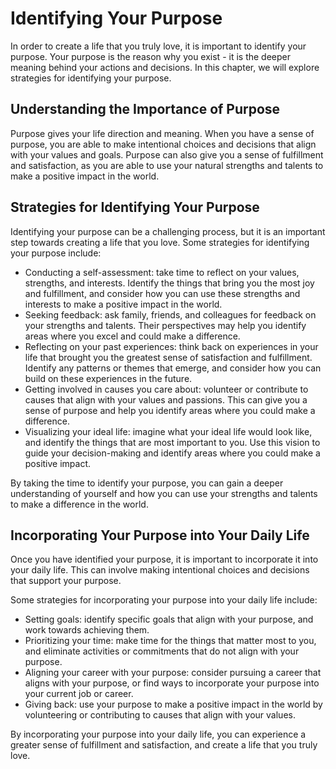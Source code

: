 Identifying Your Purpose
==========================================================================

In order to create a life that you truly love, it is important to identify your purpose. Your purpose is the reason why you exist - it is the deeper meaning behind your actions and decisions. In this chapter, we will explore strategies for identifying your purpose.

Understanding the Importance of Purpose
---------------------------------------

Purpose gives your life direction and meaning. When you have a sense of purpose, you are able to make intentional choices and decisions that align with your values and goals. Purpose can also give you a sense of fulfillment and satisfaction, as you are able to use your natural strengths and talents to make a positive impact in the world.

Strategies for Identifying Your Purpose
---------------------------------------

Identifying your purpose can be a challenging process, but it is an important step towards creating a life that you love. Some strategies for identifying your purpose include:

* Conducting a self-assessment: take time to reflect on your values, strengths, and interests. Identify the things that bring you the most joy and fulfillment, and consider how you can use these strengths and interests to make a positive impact in the world.
* Seeking feedback: ask family, friends, and colleagues for feedback on your strengths and talents. Their perspectives may help you identify areas where you excel and could make a difference.
* Reflecting on your past experiences: think back on experiences in your life that brought you the greatest sense of satisfaction and fulfillment. Identify any patterns or themes that emerge, and consider how you can build on these experiences in the future.
* Getting involved in causes you care about: volunteer or contribute to causes that align with your values and passions. This can give you a sense of purpose and help you identify areas where you could make a difference.
* Visualizing your ideal life: imagine what your ideal life would look like, and identify the things that are most important to you. Use this vision to guide your decision-making and identify areas where you could make a positive impact.

By taking the time to identify your purpose, you can gain a deeper understanding of yourself and how you can use your strengths and talents to make a difference in the world.

Incorporating Your Purpose into Your Daily Life
-----------------------------------------------

Once you have identified your purpose, it is important to incorporate it into your daily life. This can involve making intentional choices and decisions that support your purpose.

Some strategies for incorporating your purpose into your daily life include:

* Setting goals: identify specific goals that align with your purpose, and work towards achieving them.
* Prioritizing your time: make time for the things that matter most to you, and eliminate activities or commitments that do not align with your purpose.
* Aligning your career with your purpose: consider pursuing a career that aligns with your purpose, or find ways to incorporate your purpose into your current job or career.
* Giving back: use your purpose to make a positive impact in the world by volunteering or contributing to causes that align with your values.

By incorporating your purpose into your daily life, you can experience a greater sense of fulfillment and satisfaction, and create a life that you truly love.
